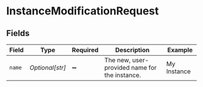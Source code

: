 # InstanceModificationRequest


## Fields

| Field                                         | Type                                          | Required                                      | Description                                   | Example                                       |
| --------------------------------------------- | --------------------------------------------- | --------------------------------------------- | --------------------------------------------- | --------------------------------------------- |
| `name`                                        | *Optional[str]*                               | :heavy_minus_sign:                            | The new, user-provided name for the instance. | My Instance                                   |